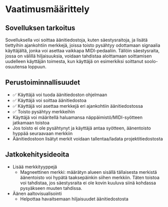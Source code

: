 # Vaatimusmäärittely

## Sovelluksen tarkoitus

Sovelluksella voi soittaa äänitiedostoja, kuten säestysraitoja, ja lisätä tiettyihin ajankohtiin merkkejä, joissa toisto pysähtyy odottamaan signaalia käyttäjältä, jonka voi asettaa vaikkapa MIDI-pedaaliin. Tällöin säestysraita, jossa on välillä hiljaisuuksia, voidaan tahdistaa aloittamaan soittamisen uudelleen käyttäjän toimesta, kun käyttäjä on esimerkiksi soittanut soolo-osuutensa loppuun.

## Perustoiminnallisuudet

- ✅ Käyttäjä voi tuoda äänitiedoston ohjelmaan
- ✅ Käyttäjä voi soittaa äänitiedostoa
- ✅ Käyttäjä voi asettaa merkkejä eri ajankohtiin äänitiedostossa
- ✅ Toisto pysähtyy merkkeihin
- Käyttäjä voi määritellä haluamansa näppäimistö/MIDI-syötteen jatkamaan toistoa 
- Jos toisto ei ole pysähtynyt ja käyttäjä antaa syötteen, äänentoisto hyppää seuraavaan merkkiin
- Äänitiedostoon lisätyt merkit voidaan tallentaa/ladata projektitiedostosta

## Jatkokehitysideoita

- Lisää merkkityyppejä
    - Magneettinen merkki: määrätyn alueen sisällä tällaisesta merkistä äänentoisto voi hypätä taaksepäinkin siihen merkkiin. Täten toistoa voi tahdistaa, jos säestysraita ei ole kovin kuuluva siinä kohdassa pysyäkseen muuten tahdissa.
- Äänen aaltovisualisointi
    - Helpottaa havaitsemaan hiljaisuudet äänitiedostosta
